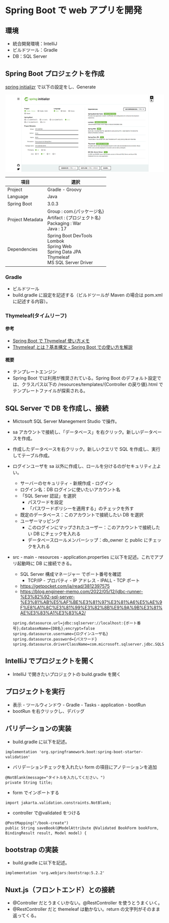 # Spring Boot で web アプリを開発

## 環境

- 統合開発環境：IntelliJ
- ビルドツール：Gradle
- DB：SQL Server

## Spring Boot プロジェクトを作成

[spring initializr](https://start.spring.io/) で以下の設定をし、Generate

![設定内容](../image/create_spring_boot_project.png)

| 項目             | 選択                                                                                                 |
| ---------------- | ---------------------------------------------------------------------------------------------------- |
| Project          | Gradle - Groovy                                                                                      |
| Language         | Java                                                                                                 |
| Spring Boot      | 3.0.3                                                                                                |
| Project Metadata | Group : com.{パッケージ名}<br>Artifact : {プロジェクト名}<br>Packaging : War<br>Java : 17            |
| Dependencies     | Spring Boot DevTools<br>Lombok<br>Spring Web<br>Spring Data JPA<br>Thymeleaf<br>MS SQL Server Driver |

### Gradle

- ビルドツール
- build.gradle に設定を記述する（ビルドツールが Maven の場合は pom.xml に記述する内容）。

### Thymeleaf(タイムリーフ)

#### 参考

- [Spring Boot で Thymeleaf 使い方メモ](https://qiita.com/opengl-8080/items/eb3bf3b5301bae398cc2)
- [Thymeleaf とは？基本構文・Spring Boot での使い方を解説](https://camp.trainocate.co.jp/magazine/about-thymeleaf/)

#### 概要

- テンプレートエンジン
- Spring Boot では利用が推奨されている。Spring Boot のデフォルト設定では、クラスパス以下の /resources/templates/{Controller の戻り値}.html でテンプレートファイルが探索される。

## SQL Server で DB を作成し、接続

- Mictosoft SQL Server Manegement Studio で操作。
- sa アカウントで接続し、「データベース」を右クリック。新しいデータベースを作成。
- 作成したデータベースを右クリック。新しいクエリで SQL を作成し、実行してテーブル作成。
- ログインユーザを sa 以外に作成し、ロールを分けるのがセキュリティ上よい。

  - サーバーのセキュリティ - 新規作成 - ログイン
  - ログイン名：DB ログインに使いたいアカウント名
  - 「SQL Server 認証」を選択
    - パスワードを設定
    - 「パスワードポリシーを適用する」のチェックを外す
  - 既定のデータベース：このアカウントで接続したい DB を選択
  - ユーザーマッピング
    - このログインにマップされたユーザー：このアカウントで接続したい DB にチェックを入れる
    - データベースロールメンバーシップ：db_owner と public にチェックを入れる

- src - main - resources - application.properties に以下を記述。これでアプリ起動時に DB に接続できる。

  - SQL Server 構成マネージャー でポート番号を確認
    - TCP/IP - プロパティ - IP アドレス - IPALL - TCP ポート
  - https://getpocket.com/ja/read/3812397575
  - https://blog.engineer-memo.com/2022/05/12/jdbc-runner-%E3%82%92-sql-server-%E3%81%AB%E5%AF%BE%E3%81%97%E3%81%A6%E5%AE%9F%E8%A1%8C%E3%81%99%E3%82%8B%E9%9A%9B%E3%81%AE%E3%83%A1%E3%83%A2/

  ```
  spring.datasource.url=jdbc:sqlserver://localhost:{ポート番号};databaseName={DB名};encrypt=false
  spring.datasource.username={ログインユーザ名}
  spring.datasource.password={パスワード}
  spring.datasource.driverClassName=com.microsoft.sqlserver.jdbc.SQLServerDriver
  ```

## IntelliJ でプロジェクトを開く

- IntelliJ で開きたいプロジェクトの build.gradle を開く

## プロジェクトを実行

- 表示 - ツールウィンドウ - Gradle - Tasks - application - bootRun
- bootRun を右クリックし、デバッグ

## バリデーションの実装

- build.gradle に以下を記述。

```
implementation 'org.springframework.boot:spring-boot-starter-validation'
```

- バリデーションチェックを入れたい form の項目にアノテーションを追加

```
@NotBlank(message="タイトルを入力してください。")
private String title;
```

- form でインポートする

```
import jakarta.validation.constraints.NotBlank;
```

- controller で@validated をつける

```
@PostMapping("/book-create")
public String saveBook(@ModelAttribute @Validated BookForm bookForm, BindingResult result, Model model) {

```

## bootstrap の実装

- build.gradle に以下を記述。

```
implementation 'org.webjars:bootstrap:5.2.2'
```

## Nuxt.js（フロントエンド）との接続

- @Controller だとうまくいかない。@RestController を使うとうまくいく。
- @RestController だと themeleaf は動かない。return の文字列がそのまま返ってくる。
